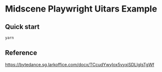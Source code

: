 # Midscene Playwright Uitars Example

## Quick start
```bash
yarn
```


## Reference

https://bytedance.sg.larkoffice.com/docx/TCcudYwyIox5vyxiSDLlgIsTgWf